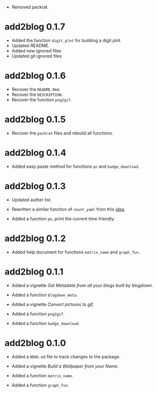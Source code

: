* Removed packrat.

# add2blog 0.1.7

* Added the function `digit_plot` for building a digit plot.
* Updated README.
* Added new ignored files
* Updated git ignored files

# add2blog 0.1.6

* Recover the `README.Rmd`.
* Recover the `DESCRIPTION`.
* Recover the function `png2gif`.

# add2blog 0.1.5

* Recover the `packrat` files and rebuild all functions.

# add2blog 0.1.4

* Added easy paste method for functions `pn` and `badge_download`.

# add2blog 0.1.3

* Updated auther list.

* Rewritten a similar function of `count_yaml` from this [idea](https://community.rstudio.com/t/build-a-package-import-a-non-exported-function-from-a-imported-package/18062/2?u=econkid).

* Added a function `pn`, print the current time friendly.

# add2blog 0.1.2

* Added help document for functions `matrix_name` and `graph_fun`.

# add2blog 0.1.1

* Added a vignette *Get Metadata from all your blogs built by blogdown*.

* Added a function `blogdown_meta`.

* Added a vignette *Convert pictures to gif*.

* Added a function `png2gif`.

* Added a function `badge_download`.

# add2blog 0.1.0

* Added a `NEWS.md` file to track changes to the package.

* Added a vignette *Build a Wallpaper from your Name*.

* Added a function `matrix_name`.

* Added a function `graph_fun`.

